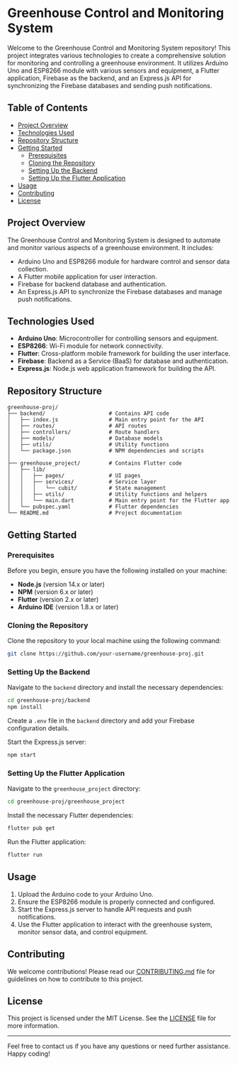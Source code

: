 # Greenhouse Control and Monitoring System

Welcome to the Greenhouse Control and Monitoring System repository! This project integrates various technologies to create a comprehensive solution for monitoring and controlling a greenhouse environment. It utilizes Arduino Uno and ESP8266 module with various sensors and equipment, a Flutter application, Firebase as the backend, and an Express.js API for synchronizing the Firebase databases and sending push notifications.

## Table of Contents
- [Project Overview](#project-overview)
- [Technologies Used](#technologies-used)
- [Repository Structure](#repository-structure)
- [Getting Started](#getting-started)
  - [Prerequisites](#prerequisites)
  - [Cloning the Repository](#cloning-the-repository)
  - [Setting Up the Backend](#setting-up-the-backend)
  - [Setting Up the Flutter Application](#setting-up-the-flutter-application)
- [Usage](#usage)
- [Contributing](#contributing)
- [License](#license)

## Project Overview

The Greenhouse Control and Monitoring System is designed to automate and monitor various aspects of a greenhouse environment. It includes:
- Arduino Uno and ESP8266 module for hardware control and sensor data collection.
- A Flutter mobile application for user interaction.
- Firebase for backend database and authentication.
- An Express.js API to synchronize the Firebase databases and manage push notifications.

## Technologies Used

- **Arduino Uno**: Microcontroller for controlling sensors and equipment.
- **ESP8266**: Wi-Fi module for network connectivity.
- **Flutter**: Cross-platform mobile framework for building the user interface.
- **Firebase**: Backend as a Service (BaaS) for database and authentication.
- **Express.js**: Node.js web application framework for building the API.

## Repository Structure

```plaintext
greenhouse-proj/
├── backend/                    # Contains API code
│   ├── index.js                # Main entry point for the API
│   ├── routes/                 # API routes
│   ├── controllers/            # Route handlers
│   ├── models/                 # Database models
│   ├── utils/                  # Utility functions
│   └── package.json            # NPM dependencies and scripts
│
├── greenhouse_project/         # Contains Flutter code
│   ├── lib/
│   │   ├── pages/              # UI pages
│   │   ├── services/           # Service layer
│   │   │   └── cubit/          # State management
│   │   ├── utils/              # Utility functions and helpers
│   │   └── main.dart           # Main entry point for the Flutter app
│   └── pubspec.yaml            # Flutter dependencies
└── README.md                   # Project documentation
```

## Getting Started

### Prerequisites

Before you begin, ensure you have the following installed on your machine:

- **Node.js** (version 14.x or later)
- **NPM** (version 6.x or later)
- **Flutter** (version 2.x or later)
- **Arduino IDE** (version 1.8.x or later)

### Cloning the Repository

Clone the repository to your local machine using the following command:

```bash
git clone https://github.com/your-username/greenhouse-proj.git
```

### Setting Up the Backend

Navigate to the `backend` directory and install the necessary dependencies:

```bash
cd greenhouse-proj/backend
npm install
```

Create a `.env` file in the `backend` directory and add your Firebase configuration details.

Start the Express.js server:

```bash
npm start
```

### Setting Up the Flutter Application

Navigate to the `greenhouse_project` directory:

```bash
cd greenhouse-proj/greenhouse_project
```

Install the necessary Flutter dependencies:

```bash
flutter pub get
```

Run the Flutter application:

```bash
flutter run
```

## Usage

1. Upload the Arduino code to your Arduino Uno.
2. Ensure the ESP8266 module is properly connected and configured.
3. Start the Express.js server to handle API requests and push notifications.
4. Use the Flutter application to interact with the greenhouse system, monitor sensor data, and control equipment.

## Contributing

We welcome contributions! Please read our [CONTRIBUTING.md](CONTRIBUTING.md) file for guidelines on how to contribute to this project.

## License

This project is licensed under the MIT License. See the [LICENSE](LICENSE) file for more information.

---

Feel free to contact us if you have any questions or need further assistance. Happy coding!
